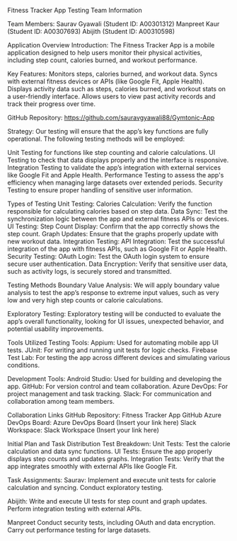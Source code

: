 Fitness Tracker App Testing
Team Information

Team Members:
Saurav Gyawali (Student ID: A00301312)
Manpreet Kaur (Student ID: A00307693)
Abijith (Student ID: A00310598)

Application Overview
Introduction:
The Fitness Tracker App is a mobile application designed to help users monitor their physical activities, including step count, calories burned, and workout performance.

Key Features:
Monitors steps, calories burned, and workout data.
Syncs with external fitness devices or APIs (like Google Fit, Apple Health).
Displays activity data such as steps, calories burned, and workout stats on a user-friendly interface.
Allows users to view past activity records and track their progress over time.

GitHub Repository:
https://github.com/sauravgyawali88/Gymtonic-App

Strategy:
Our testing will ensure that the app’s key functions are fully operational. The following testing methods will be employed:

Unit Testing for functions like step counting and calorie calculations.
UI Testing to check that data displays properly and the interface is responsive.
Integration Testing to validate the app’s integration with external services like Google Fit and Apple Health.
Performance Testing to assess the app's efficiency when managing large datasets over extended periods.
Security Testing to ensure proper handling of sensitive user information.

Types of Testing
Unit Testing:
Calories Calculation: Verify the function responsible for calculating calories based on step data.
Data Sync: Test the synchronization logic between the app and external fitness APIs or devices.
UI Testing:
Step Count Display: Confirm that the app correctly shows the step count.
Graph Updates: Ensure that the graphs properly update with new workout data.
Integration Testing:
API Integration: Test the successful integration of the app with fitness APIs, such as Google Fit or Apple Health.
Security Testing:
OAuth Login: Test the OAuth login system to ensure secure user authentication.
Data Encryption: Verify that sensitive user data, such as activity logs, is securely stored and transmitted.


Testing Methods
Boundary Value Analysis:
We will apply boundary value analysis to test the app’s response to extreme input values, such as very low and very high step counts or calorie calculations.

Exploratory Testing:
Exploratory testing will be conducted to evaluate the app’s overall functionality, looking for UI issues, unexpected behavior, and potential usability improvements.

Tools Utilized
Testing Tools:
Appium: Used for automating mobile app UI tests.
JUnit: For writing and running unit tests for logic checks.
Firebase Test Lab: For testing the app across different devices and simulating various conditions.

Development Tools:
Android Studio: Used for building and developing the app.
GitHub: For version control and team collaboration.
Azure DevOps: For project management and task tracking.
Slack: For communication and collaboration among team members.

Collaboration Links
GitHub Repository: Fitness Tracker App GitHub
Azure DevOps Board: Azure DevOps Board (Insert your link here)
Slack Workspace: Slack Workspace (Insert your link here)

Initial Plan and Task Distribution
Test Breakdown:
Unit Tests:
Test the calorie calculation and data sync functions.
UI Tests:
Ensure the app properly displays step counts and updates graphs.
Integration Tests:
Verify that the app integrates smoothly with external APIs like Google Fit.


Task Assignments:
Saurav:
Implement and execute unit tests for calorie calculation and syncing.
Conduct exploratory testing.

Abijith:
Write and execute UI tests for step count and graph updates.
Perform integration testing with external APIs.

Manpreet
Conduct security tests, including OAuth and data encryption.
Carry out performance testing for large datasets.



